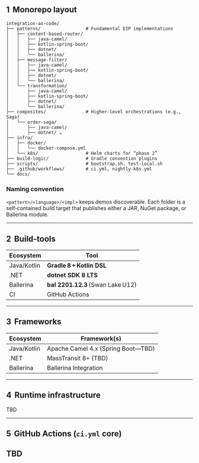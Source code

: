 ## 1  Monorepo layout

```
integration-as-code/
├── patterns/                 # Fundamental EIP implementations
│   ├── content-based-router/
│   │   ├── java-camel/
│   │   ├── kotlin-spring-boot/
│   │   ├── dotnet/
│   │   └── ballerina/
│   ├── message-filter/
│   │   ├── java-camel/
│   │   ├── kotlin-spring-boot/
│   │   ├── dotnet/
│   │   └── ballerina/
│   └── transformation/
│       ├── java-camel/
│       ├── kotlin-spring-boot/
│       ├── dotnet/
│       └── ballerina/
├── composites/               # Higher‑level orchestrations (e.g., Saga)
│   └── order‑saga/
│       ├── java-camel/
│       ├── dotnet/ …
├── infra/
│   ├── docker/
│   │   └── docker-compose.yml
│   └── k8s/                  # Helm charts for “phase 2”
├── build-logic/              # Gradle convention plugins
├── scripts/                  # bootstrap.sh, test‑local.sh
├── .github/workflows/        # ci.yml, nightly‑k8s.yml
└── docs/
```

### Naming convention

`<pattern>/<language>/<impl>` keeps demos discoverable.
Each folder is a self‑contained build target that publishes either a JAR, NuGet package, or Ballerina module.

---

## 2  Build‑tools

| Ecosystem   | Tool                              |
| ----------- | --------------------------------- |
| Java/Kotlin | **Gradle 8 + Kotlin DSL**         |
| .NET        | **dotnet SDK 8 LTS**              |
| Ballerina   | **bal 2201.12.3** (Swan Lake U12) |
| CI          | GitHub Actions                    |                                                             |

---

## 3  Frameworks

| Ecosystem   | Framework(s)                        |
| ----------- | ----------------------------------- |
| Java/Kotlin | Apache Camel 4.x (Spring Boot—TBD)  |
| .NET        | MassTransit 8+ (TBD)                |
| Ballerina   | Ballerina Integration               |

---

## 4  Runtime infrastructure

TBD

---

## 5  GitHub Actions (`ci.yml` core)

TBD
---
